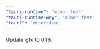 ```yaml
---
"tauri-runtime": 'minor:feat'
"tauri-runtime-wry": 'minor:feat'
"tauri": 'minor:feat'
---
```


Update gtk to 0.16.

